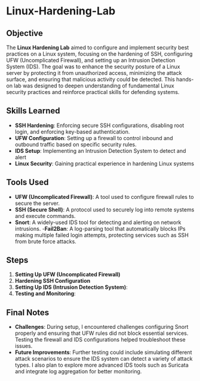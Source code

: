 # Linux-Hardening-Lab

## Objective

The **Linux Hardening Lab** aimed to configure and implement security best practices on a Linux system, focusing on the hardening of SSH, configuring UFW (Uncomplicated Firewall), and setting up an Intrusion Detection System (IDS). The goal was to enhance the security posture of a Linux server by protecting it from unauthorized access, minimizing the attack surface, and ensuring that malicious activity could be detected. This hands-on lab was designed to deepen understanding of fundamental Linux security practices and reinforce practical skills for defending systems.

## Skills Learned

- **SSH Hardening**: Enforcing secure SSH configurations, disabling root login, and enforcing key-based authentication.
- **UFW Configuration**: Setting up a firewall to control inbound and outbound traffic based on specific security rules.
- **IDS Setup**: Implementing an Intrusion Detection System to detect and alert 
- **Linux Security**: Gaining practical experience in hardening Linux systems

## Tools Used

- **UFW (Uncomplicated Firewall)**: A tool used to configure firewall rules to secure the server.
- **SSH (Secure Shell)**: A protocol used to securely log into remote systems and execute commands.
- **Snort**: A widely-used IDS tool for detecting and alerting on network intrusions.
-**Fail2Ban**: A log-parsing tool that automatically blocks IPs making multiple failed login attempts, protecting services such as SSH from brute force attacks.

## Steps

1. **Setting Up UFW (Uncomplicated Firewall)**
2. **Hardening SSH Configuration**
3. **Setting Up IDS (Intrusion Detection System)**:
4. **Testing and Monitoring**:

## Final Notes

- **Challenges**: During setup, I encountered challenges configuring Snort properly and ensuring that UFW rules did not block essential services. Testing the firewall and IDS configurations helped troubleshoot these issues.
- **Future Improvements**: Further testing could include simulating different attack scenarios to ensure the IDS system can detect a variety of attack types. I also plan to explore more advanced IDS tools such as Suricata and integrate log aggregation for better monitoring.

